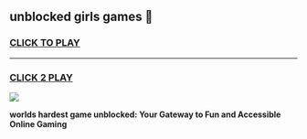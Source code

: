 
## unblocked girls games 👋
<h3>
<a href="https://premium.freeplayer.one?title=unblocked_girls_games&ref=13F">CLICK TO PLAY</a></h3>
<hr>

<h3>
<a href="https://premium.freeplayer.one?title=unblocked_girls_games&ref=13F">CLICK 2 PLAY</a>
  
</h3>

<a href="https://premium.freeplayer.one?title=unblocked_girls_games&ref=12F/"><img src="https://clearcache.store/games.png"></a>


**worlds hardest game unblocked: Your Gateway to Fun and Accessible Online Gaming**
